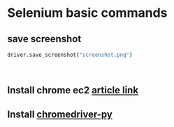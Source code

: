 # Selenium basic commands

## save screenshot

```bash
driver.save_screenshot("screenshot.png")
```
</br>

## Install chrome ec2 [article link](https://www.cyberithub.com/how-to-install-google-chrome-on-ubuntu-22-04-lts-jammy-jellyfish/)

## Install [chromedriver-py](https://pypi.org/project/chromedriver-py/)



